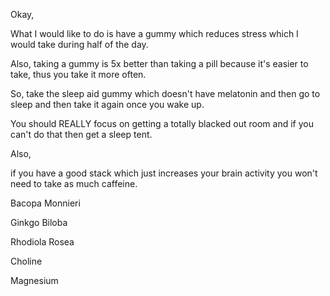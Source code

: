 Okay, 

What I would like to do is have a gummy which reduces stress which I would take during half of the day. 

Also, taking a gummy is 5x better than taking a pill because it's easier to take, thus you take it more often. 

So, take the sleep aid gummy which doesn't have melatonin and then go to sleep and then take it again once you wake up. 



You should REALLY focus on getting a totally blacked out room and if you can't do that then get a sleep tent.

Also, 

if you have a good stack which just increases your brain activity you won't need to take as much caffeine. 



Bacopa Monnieri

Ginkgo Biloba

Rhodiola Rosea

Choline

Magnesium




